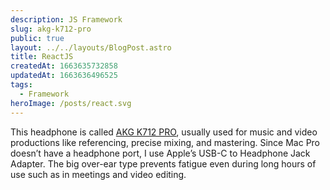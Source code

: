 ```yaml
---
description: JS Framework
slug: akg-k712-pro
public: true
layout: ../../layouts/BlogPost.astro
title: ReactJS
createdAt: 1663635732858
updatedAt: 1663636496525
tags:
  - Framework
heroImage: /posts/react.svg
---
```



This headphone is called [AKG K712 PRO](https://amzn.to/2LIdaDg), usually used for music and video productions like referencing, precise mixing, and mastering. Since Mac Pro doesn’t have a headphone port, I use Apple’s USB-C to Headphone Jack Adapter. The big over-ear type prevents fatigue even during long hours of use such as in meetings and video editing.
